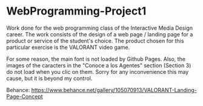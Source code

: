 # WebProgramming-Project1
 Work done for the web programming class of the Interactive Media Design career. The work consists of the design of a web page / landing page for a product or service of the student's choice. The product chosen for this particular exercise is the VALORANT video game.
 
For some reason, the main font is not loaded by Github Pages. Also, the images of the caracters in the "Conoce a los Agentes" section (Section 3) do not load when you clic on them. Sorry for any inconvenience this may cause, but it is beyond my control.
 
 Behance: https://www.behance.net/gallery/105070913/VALORANT-Landing-Page-Concept
